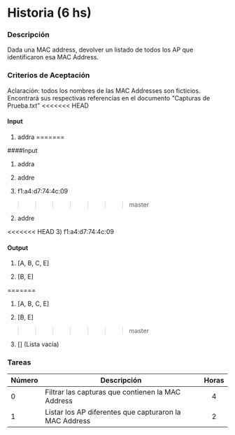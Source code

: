# Historia (6 hs)

### Descripción

Dada una MAC address, devolver un listado de todos los AP que identificaron esa MAC Address.

### Criterios de Aceptación

Aclaración: todos los nombres de las MAC Addresses son ficticios. Encontrará sus respectivas referencias en el documento "Capturas de Prueba.txt"
<<<<<<< HEAD

#### Input

1) addra
=======

####Input

1) addra

2) addre

3) f1:a4:d7:74:4c:09
>>>>>>> master

2) addre

<<<<<<< HEAD
3) f1:a4:d7:74:4c:09

#### Output

1) [A, B, C, E]

2) [B, E]

=======
1) [A, B, C, E]

2) [B, E]

>>>>>>> master
3) [] (Lista vacía)

### Tareas

| Número | Descripción | Horas | 
| ------ | ------ | :------: |
| 0 | Filtrar las capturas que contienen la MAC Address | 4 |
| 1 | Listar los AP diferentes que capturaron la MAC Address | 2 |

